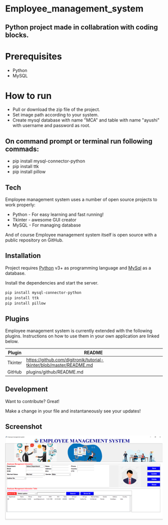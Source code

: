 # Employee_management_system

## Python project made in collabration with coding blocks.

# Prerequisites

- Python
- MySQL

# How to run

- Pull or download the zip file of the project.
- Set image path according to your system.
- Create mysql database with name "MCA" and table with name "ayushi" with username and password as root.

## On command prompt or terminal run following commads:

- pip install mysql-connector-python
- pip install ttk
- pip install pillow

## Tech

Employee management system uses a number of open source projects to work properly:

- Python - For easy learning and fast running!
- Tkinter - awesome GUI creator
- MySQL - For managing database

And of course Employee management system itself is open source with a public repository on GitHub.

## Installation

Project requires [Python](https://www.python.org/downloads/) v3+ as programming language and [MySql](https://dev.mysql.com/downloads/installer/) as a database.

Install the dependencies and start the server.

```sh
pip install mysql-connector-python
pip install ttk
pip install pillow
```

## Plugins

Employee management system is currently extended with the following plugins.
Instructions on how to use them in your own application are linked below.

| Plugin  | README                                                               |
| ------- | -------------------------------------------------------------------- |
| Tkinter | https://github.com/digitronik/tutorial-tkinter/blob/master/README.md |
| GitHub  | plugins/github/README.md                                             |

## Development

Want to contribute? Great!

Make a change in your file and instantaneously see your updates!

## Screenshot

![Screenshot](./images/screenshot.PNG)
